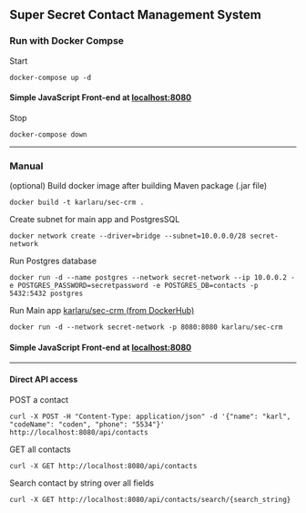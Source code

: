 
## Super Secret Contact Management System

### Run with Docker Compse

Start
```
docker-compose up -d
```

#### Simple JavaScript Front-end at [localhost:8080](http://localhost:8080)

Stop
```
docker-compose down
```

---

### Manual

(optional) Build docker image after building Maven package (.jar file)
```
docker build -t karlaru/sec-crm .
```

Create subnet for main app and PostgresSQL
```
docker network create --driver=bridge --subnet=10.0.0.0/28 secret-network
```

Run Postgres database
```
docker run -d --name postgres --network secret-network --ip 10.0.0.2 -e POSTGRES_PASSWORD=secretpassword -e POSTGRES_DB=contacts -p 5432:5432 postgres
```

Run Main app [karlaru/sec-crm (from DockerHub)](https://hub.docker.com/repository/docker/karlaru/sec-crm)
```
docker run -d --network secret-network -p 8080:8080 karlaru/sec-crm
```

#### Simple JavaScript Front-end at [localhost:8080](http://localhost:8080)

--- 

#### Direct API access

POST a contact
```
curl -X POST -H "Content-Type: application/json" -d '{"name": "karl", "codeName": "coden", "phone": "5534"}' http://localhost:8080/api/contacts
```

GET all contacts
```
curl -X GET http://localhost:8080/api/contacts
```

Search contact by string over all fields
```
curl -X GET http://localhost:8080/api/contacts/search/{search_string}
```
